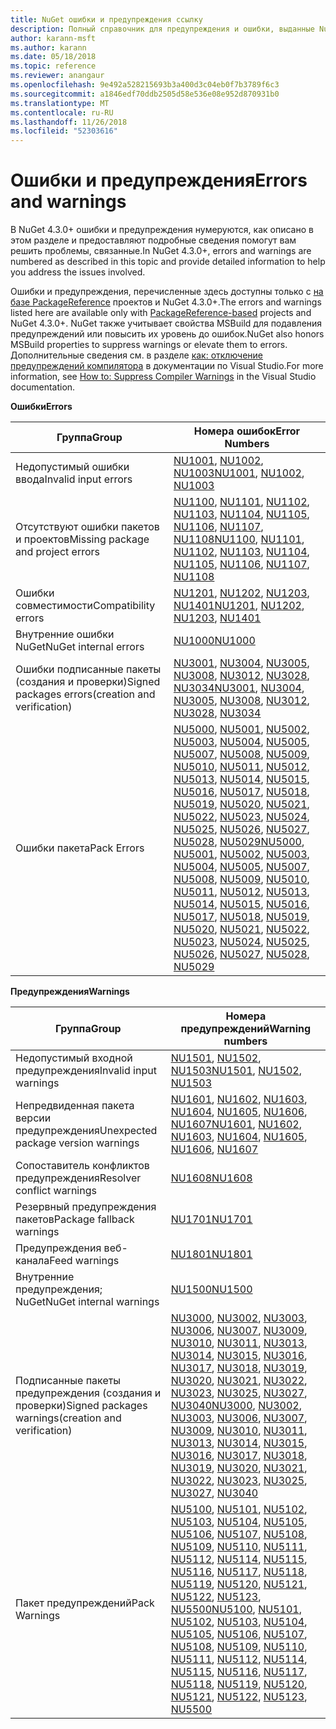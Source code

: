 ```yaml
---
title: NuGet ошибки и предупреждения ссылку
description: Полный справочник для предупреждения и ошибки, выданные NuGet при выполнении различных операций NuGet.
author: karann-msft
ms.author: karann
ms.date: 05/18/2018
ms.topic: reference
ms.reviewer: anangaur
ms.openlocfilehash: 9e492a528215693b3a400d3c04eb0f7b3789f6c3
ms.sourcegitcommit: a1846edf70ddb2505d58e536e08e952d870931b0
ms.translationtype: MT
ms.contentlocale: ru-RU
ms.lasthandoff: 11/26/2018
ms.locfileid: "52303616"
---
```

# <a name="errors-and-warnings"></a><span data-ttu-id="9bb82-103">Ошибки и предупреждения</span><span class="sxs-lookup"><span data-stu-id="9bb82-103">Errors and warnings</span></span>

<span data-ttu-id="9bb82-104">В NuGet 4.3.0+ ошибки и предупреждения нумеруются, как описано в этом разделе и предоставляют подробные сведения помогут вам решить проблемы, связанные.</span><span class="sxs-lookup"><span data-stu-id="9bb82-104">In NuGet 4.3.0+, errors and warnings are numbered as described in this topic and provide detailed information to help you address the issues involved.</span></span>

<span data-ttu-id="9bb82-105">Ошибки и предупреждения, перечисленные здесь доступны только с [на базе PackageReference](../consume-packages/package-references-in-project-files.md) проектов и NuGet 4.3.0+.</span><span class="sxs-lookup"><span data-stu-id="9bb82-105">The errors and warnings listed here are available only with [PackageReference-based](../consume-packages/package-references-in-project-files.md) projects and NuGet 4.3.0+.</span></span> <span data-ttu-id="9bb82-106">NuGet также учитывает свойства MSBuild для подавления предупреждений или повысить их уровень до ошибок.</span><span class="sxs-lookup"><span data-stu-id="9bb82-106">NuGet also honors MSBuild properties to suppress warnings or elevate them to errors.</span></span> <span data-ttu-id="9bb82-107">Дополнительные сведения см. в разделе [как: отключение предупреждений компилятора](/visualstudio/ide/how-to-suppress-compiler-warnings) в документации по Visual Studio.</span><span class="sxs-lookup"><span data-stu-id="9bb82-107">For more information, see [How to: Suppress Compiler Warnings](/visualstudio/ide/how-to-suppress-compiler-warnings) in the Visual Studio documentation.</span></span>

<span data-ttu-id="9bb82-108">**Ошибки**</span><span class="sxs-lookup"><span data-stu-id="9bb82-108">**Errors**</span></span>

| <span data-ttu-id="9bb82-109">Группа</span><span class="sxs-lookup"><span data-stu-id="9bb82-109">Group</span></span> | <span data-ttu-id="9bb82-110">Номера ошибок</span><span class="sxs-lookup"><span data-stu-id="9bb82-110">Error Numbers</span></span> |
| --- | --- |
| <span data-ttu-id="9bb82-111">Недопустимый ошибки ввода</span><span class="sxs-lookup"><span data-stu-id="9bb82-111">Invalid input errors</span></span> | <span data-ttu-id="9bb82-112">[NU1001](./errors-and-warnings/NU1001.md), [NU1002](./errors-and-warnings/NU1002.md), [NU1003](./errors-and-warnings/NU1003.md)</span><span class="sxs-lookup"><span data-stu-id="9bb82-112">[NU1001](./errors-and-warnings/NU1001.md), [NU1002](./errors-and-warnings/NU1002.md), [NU1003](./errors-and-warnings/NU1003.md)</span></span> |
| <span data-ttu-id="9bb82-113">Отсутствуют ошибки пакетов и проектов</span><span class="sxs-lookup"><span data-stu-id="9bb82-113">Missing package and project errors</span></span> | <span data-ttu-id="9bb82-114">[NU1100](./errors-and-warnings/NU1100.md), [NU1101](./errors-and-warnings/NU1101.md), [NU1102](./errors-and-warnings/NU1102.md), [NU1103](./errors-and-warnings/NU1103.md), [NU1104](./errors-and-warnings/NU1104.md), [NU1105](./errors-and-warnings/NU1105.md), [NU1106](./errors-and-warnings/NU1106.md), [NU1107](./errors-and-warnings/NU1107.md), [NU1108](./errors-and-warnings/NU1108.md)</span><span class="sxs-lookup"><span data-stu-id="9bb82-114">[NU1100](./errors-and-warnings/NU1100.md), [NU1101](./errors-and-warnings/NU1101.md), [NU1102](./errors-and-warnings/NU1102.md), [NU1103](./errors-and-warnings/NU1103.md), [NU1104](./errors-and-warnings/NU1104.md), [NU1105](./errors-and-warnings/NU1105.md), [NU1106](./errors-and-warnings/NU1106.md), [NU1107](./errors-and-warnings/NU1107.md), [NU1108](./errors-and-warnings/NU1108.md)</span></span> |
| <span data-ttu-id="9bb82-115">Ошибки совместимости</span><span class="sxs-lookup"><span data-stu-id="9bb82-115">Compatibility errors</span></span> | <span data-ttu-id="9bb82-116">[NU1201](./errors-and-warnings/NU1201.md), [NU1202](./errors-and-warnings/NU1202.md), [NU1203](./errors-and-warnings/NU1203.md), [NU1401](./errors-and-warnings/NU1401.md)</span><span class="sxs-lookup"><span data-stu-id="9bb82-116">[NU1201](./errors-and-warnings/NU1201.md), [NU1202](./errors-and-warnings/NU1202.md), [NU1203](./errors-and-warnings/NU1203.md), [NU1401](./errors-and-warnings/NU1401.md)</span></span> |
| <span data-ttu-id="9bb82-117">Внутренние ошибки NuGet</span><span class="sxs-lookup"><span data-stu-id="9bb82-117">NuGet internal errors</span></span> | [<span data-ttu-id="9bb82-118">NU1000</span><span class="sxs-lookup"><span data-stu-id="9bb82-118">NU1000</span></span>](./errors-and-warnings/NU1000.md) |
| <span data-ttu-id="9bb82-119">Ошибки подписанные пакеты (создания и проверки)</span><span class="sxs-lookup"><span data-stu-id="9bb82-119">Signed packages errors(creation and verification)</span></span> | <span data-ttu-id="9bb82-120">[NU3001](./errors-and-warnings/NU3001.md), [NU3004](./errors-and-warnings/NU3004.md), [NU3005](./errors-and-warnings/NU3005.md), [NU3008](./errors-and-warnings/NU3008.md), [NU3012](./errors-and-warnings/NU3012.md), [NU3028](./errors-and-warnings/NU3028.md), [NU3034](./errors-and-warnings/NU3034.md)</span><span class="sxs-lookup"><span data-stu-id="9bb82-120">[NU3001](./errors-and-warnings/NU3001.md), [NU3004](./errors-and-warnings/NU3004.md), [NU3005](./errors-and-warnings/NU3005.md), [NU3008](./errors-and-warnings/NU3008.md), [NU3012](./errors-and-warnings/NU3012.md), [NU3028](./errors-and-warnings/NU3028.md), [NU3034](./errors-and-warnings/NU3034.md)</span></span>|
| <span data-ttu-id="9bb82-121">Ошибки пакета</span><span class="sxs-lookup"><span data-stu-id="9bb82-121">Pack Errors</span></span> | <span data-ttu-id="9bb82-122">[NU5000](./errors-and-warnings/NU5000.md), [NU5001](./errors-and-warnings/NU5001.md), [NU5002](./errors-and-warnings/NU5002.md), [NU5003](./errors-and-warnings/NU5003.md), [NU5004](./errors-and-warnings/NU5004.md), [NU5005](./errors-and-warnings/NU5005.md), [NU5007](./errors-and-warnings/NU5007.md), [NU5008](./errors-and-warnings/NU5008.md), [NU5009](./errors-and-warnings/NU5009.md), [NU5010](./errors-and-warnings/NU5010.md), [NU5011](./errors-and-warnings/NU5011.md), [NU5012](./errors-and-warnings/NU5012.md), [NU5013](./errors-and-warnings/NU5013.md), [NU5014](./errors-and-warnings/NU5014.md), [NU5015](./errors-and-warnings/NU5015.md), [NU5016](./errors-and-warnings/NU5016.md), [NU5017](./errors-and-warnings/NU5017.md), [ NU5018](./errors-and-warnings/NU5018.md), [NU5019](./errors-and-warnings/NU5019.md), [NU5020](./errors-and-warnings/NU5020.md), [NU5021](./errors-and-warnings/NU5021.md), [NU5022](./errors-and-warnings/NU5022.md), [NU5023](./errors-and-warnings/NU5023.md), [NU5024](./errors-and-warnings/NU5024.md), [NU5025](./errors-and-warnings/NU5025.md), [NU5026](./errors-and-warnings/NU5026.md), [NU5027](./errors-and-warnings/NU5027.md), [NU5028](./errors-and-warnings/NU5028.md), [NU5029](./errors-and-warnings/NU5029.md)</span><span class="sxs-lookup"><span data-stu-id="9bb82-122">[NU5000](./errors-and-warnings/NU5000.md), [NU5001](./errors-and-warnings/NU5001.md), [NU5002](./errors-and-warnings/NU5002.md), [NU5003](./errors-and-warnings/NU5003.md), [NU5004](./errors-and-warnings/NU5004.md), [NU5005](./errors-and-warnings/NU5005.md), [NU5007](./errors-and-warnings/NU5007.md), [NU5008](./errors-and-warnings/NU5008.md), [NU5009](./errors-and-warnings/NU5009.md), [NU5010](./errors-and-warnings/NU5010.md), [NU5011](./errors-and-warnings/NU5011.md), [NU5012](./errors-and-warnings/NU5012.md), [NU5013](./errors-and-warnings/NU5013.md), [NU5014](./errors-and-warnings/NU5014.md), [NU5015](./errors-and-warnings/NU5015.md), [NU5016](./errors-and-warnings/NU5016.md), [NU5017](./errors-and-warnings/NU5017.md), [NU5018](./errors-and-warnings/NU5018.md), [NU5019](./errors-and-warnings/NU5019.md), [NU5020](./errors-and-warnings/NU5020.md), [NU5021](./errors-and-warnings/NU5021.md), [NU5022](./errors-and-warnings/NU5022.md), [NU5023](./errors-and-warnings/NU5023.md), [NU5024](./errors-and-warnings/NU5024.md), [NU5025](./errors-and-warnings/NU5025.md), [NU5026](./errors-and-warnings/NU5026.md), [NU5027](./errors-and-warnings/NU5027.md), [NU5028](./errors-and-warnings/NU5028.md), [NU5029](./errors-and-warnings/NU5029.md)</span></span>

<span data-ttu-id="9bb82-123">**Предупреждения**</span><span class="sxs-lookup"><span data-stu-id="9bb82-123">**Warnings**</span></span>

| <span data-ttu-id="9bb82-124">Группа</span><span class="sxs-lookup"><span data-stu-id="9bb82-124">Group</span></span> | <span data-ttu-id="9bb82-125">Номера предупреждений</span><span class="sxs-lookup"><span data-stu-id="9bb82-125">Warning numbers</span></span> |
| --- | --- |
| <span data-ttu-id="9bb82-126">Недопустимый входной предупреждения</span><span class="sxs-lookup"><span data-stu-id="9bb82-126">Invalid input warnings</span></span> | <span data-ttu-id="9bb82-127">[NU1501](./errors-and-warnings/NU1501.md), [NU1502](./errors-and-warnings/NU1502.md), [NU1503](./errors-and-warnings/NU1503.md)</span><span class="sxs-lookup"><span data-stu-id="9bb82-127">[NU1501](./errors-and-warnings/NU1501.md), [NU1502](./errors-and-warnings/NU1502.md), [NU1503](./errors-and-warnings/NU1503.md)</span></span> |
| <span data-ttu-id="9bb82-128">Непредвиденная пакета версии предупреждения</span><span class="sxs-lookup"><span data-stu-id="9bb82-128">Unexpected package version warnings</span></span> | <span data-ttu-id="9bb82-129">[NU1601](./errors-and-warnings/NU1601.md), [NU1602](./errors-and-warnings/NU1602.md), [NU1603](./errors-and-warnings/NU1603.md), [NU1604](./errors-and-warnings/NU1604.md), [NU1605](./errors-and-warnings/NU1605.md), [NU1606](./errors-and-warnings/NU1108.md), [NU1607](./errors-and-warnings/NU1107.md)</span><span class="sxs-lookup"><span data-stu-id="9bb82-129">[NU1601](./errors-and-warnings/NU1601.md), [NU1602](./errors-and-warnings/NU1602.md), [NU1603](./errors-and-warnings/NU1603.md), [NU1604](./errors-and-warnings/NU1604.md), [NU1605](./errors-and-warnings/NU1605.md), [NU1606](./errors-and-warnings/NU1108.md), [NU1607](./errors-and-warnings/NU1107.md)</span></span> |
| <span data-ttu-id="9bb82-130">Сопоставитель конфликтов предупреждения</span><span class="sxs-lookup"><span data-stu-id="9bb82-130">Resolver conflict warnings</span></span> | [<span data-ttu-id="9bb82-131">NU1608</span><span class="sxs-lookup"><span data-stu-id="9bb82-131">NU1608</span></span>](./errors-and-warnings/NU1608.md) |
| <span data-ttu-id="9bb82-132">Резервный предупреждения пакетов</span><span class="sxs-lookup"><span data-stu-id="9bb82-132">Package fallback warnings</span></span> | [<span data-ttu-id="9bb82-133">NU1701</span><span class="sxs-lookup"><span data-stu-id="9bb82-133">NU1701</span></span>](./errors-and-warnings/NU1701.md) |
| <span data-ttu-id="9bb82-134">Предупреждения веб-канала</span><span class="sxs-lookup"><span data-stu-id="9bb82-134">Feed warnings</span></span> | [<span data-ttu-id="9bb82-135">NU1801</span><span class="sxs-lookup"><span data-stu-id="9bb82-135">NU1801</span></span>](./errors-and-warnings/NU1801.md) |
| <span data-ttu-id="9bb82-136">Внутренние предупреждения; NuGet</span><span class="sxs-lookup"><span data-stu-id="9bb82-136">NuGet internal warnings</span></span> | [<span data-ttu-id="9bb82-137">NU1500</span><span class="sxs-lookup"><span data-stu-id="9bb82-137">NU1500</span></span>](./errors-and-warnings/NU1500.md) |
| <span data-ttu-id="9bb82-138">Подписанные пакеты предупреждения (создания и проверки)</span><span class="sxs-lookup"><span data-stu-id="9bb82-138">Signed packages warnings(creation and verification)</span></span> | <span data-ttu-id="9bb82-139">[NU3000](./errors-and-warnings/NU3000.md), [NU3002](./errors-and-warnings/NU3002.md), [NU3003](./errors-and-warnings/NU3003.md), [NU3006](./errors-and-warnings/NU3006.md), [NU3007](./errors-and-warnings/NU3007.md), [NU3009](./errors-and-warnings/NU3009.md), [NU3010](./errors-and-warnings/NU3010.md), [NU3011](./errors-and-warnings/NU3011.md), [NU3013](./errors-and-warnings/NU3013.md), [NU3014](./errors-and-warnings/NU3014.md), [NU3015](./errors-and-warnings/NU3015.md), [NU3016](./errors-and-warnings/NU3016.md), [NU3017](./errors-and-warnings/NU3017.md), [NU3018](./errors-and-warnings/NU3018.md), [NU3019](./errors-and-warnings/NU3019.md), [NU3020](./errors-and-warnings/NU3020.md), [NU3021](./errors-and-warnings/NU3021.md), [ NU3022](./errors-and-warnings/NU3022.md), [NU3023](./errors-and-warnings/NU3023.md), [NU3025](./errors-and-warnings/NU3025.md), [NU3027](./errors-and-warnings/NU3027.md), [NU3040](./errors-and-warnings/NU3040.md)</span><span class="sxs-lookup"><span data-stu-id="9bb82-139">[NU3000](./errors-and-warnings/NU3000.md), [NU3002](./errors-and-warnings/NU3002.md), [NU3003](./errors-and-warnings/NU3003.md), [NU3006](./errors-and-warnings/NU3006.md), [NU3007](./errors-and-warnings/NU3007.md), [NU3009](./errors-and-warnings/NU3009.md), [NU3010](./errors-and-warnings/NU3010.md), [NU3011](./errors-and-warnings/NU3011.md), [NU3013](./errors-and-warnings/NU3013.md), [NU3014](./errors-and-warnings/NU3014.md), [NU3015](./errors-and-warnings/NU3015.md), [NU3016](./errors-and-warnings/NU3016.md), [NU3017](./errors-and-warnings/NU3017.md), [NU3018](./errors-and-warnings/NU3018.md), [NU3019](./errors-and-warnings/NU3019.md), [NU3020](./errors-and-warnings/NU3020.md), [NU3021](./errors-and-warnings/NU3021.md), [NU3022](./errors-and-warnings/NU3022.md), [NU3023](./errors-and-warnings/NU3023.md), [NU3025](./errors-and-warnings/NU3025.md), [NU3027](./errors-and-warnings/NU3027.md), [NU3040](./errors-and-warnings/NU3040.md)</span></span> |
| <span data-ttu-id="9bb82-140">Пакет предупреждений</span><span class="sxs-lookup"><span data-stu-id="9bb82-140">Pack Warnings</span></span> | <span data-ttu-id="9bb82-141">[NU5100](./errors-and-warnings/NU5100.md), [NU5101](./errors-and-warnings/NU5101.md), [NU5102](./errors-and-warnings/NU5102.md), [NU5103](./errors-and-warnings/NU5103.md), [NU5104](./errors-and-warnings/NU5104.md), [NU5105](./errors-and-warnings/NU5105.md), [NU5106](./errors-and-warnings/NU5106.md), [NU5107](./errors-and-warnings/NU5107.md), [NU5108](./errors-and-warnings/NU5108.md), [NU5109](./errors-and-warnings/NU5109.md), [NU5110](./errors-and-warnings/NU5110.md), [NU5111](./errors-and-warnings/NU5111.md), [NU5112](./errors-and-warnings/NU5112.md), [NU5114](./errors-and-warnings/NU5114.md), [NU5115](./errors-and-warnings/NU5115.md), [NU5116](./errors-and-warnings/NU5116.md), [NU5117](./errors-and-warnings/NU5117.md), [ NU5118](./errors-and-warnings/NU5118.md), [NU5119](./errors-and-warnings/NU5119.md), [NU5120](./errors-and-warnings/NU5120.md), [NU5121](./errors-and-warnings/NU5121.md), [NU5122](./errors-and-warnings/NU5122.md), [NU5123](./errors-and-warnings/NU5123.md), [NU5500](./errors-and-warnings/NU5500.md)</span><span class="sxs-lookup"><span data-stu-id="9bb82-141">[NU5100](./errors-and-warnings/NU5100.md), [NU5101](./errors-and-warnings/NU5101.md), [NU5102](./errors-and-warnings/NU5102.md), [NU5103](./errors-and-warnings/NU5103.md), [NU5104](./errors-and-warnings/NU5104.md), [NU5105](./errors-and-warnings/NU5105.md), [NU5106](./errors-and-warnings/NU5106.md), [NU5107](./errors-and-warnings/NU5107.md), [NU5108](./errors-and-warnings/NU5108.md), [NU5109](./errors-and-warnings/NU5109.md), [NU5110](./errors-and-warnings/NU5110.md), [NU5111](./errors-and-warnings/NU5111.md), [NU5112](./errors-and-warnings/NU5112.md), [NU5114](./errors-and-warnings/NU5114.md), [NU5115](./errors-and-warnings/NU5115.md), [NU5116](./errors-and-warnings/NU5116.md), [NU5117](./errors-and-warnings/NU5117.md), [NU5118](./errors-and-warnings/NU5118.md), [NU5119](./errors-and-warnings/NU5119.md), [NU5120](./errors-and-warnings/NU5120.md), [NU5121](./errors-and-warnings/NU5121.md), [NU5122](./errors-and-warnings/NU5122.md), [NU5123](./errors-and-warnings/NU5123.md), [NU5500](./errors-and-warnings/NU5500.md)</span></span>
